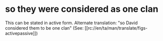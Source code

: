 # so they were considered as one clan

This can be stated in active form. Alternate translation: "so David considered them to be one clan" (See: [[rc://en/ta/man/translate/figs-activepassive]])

